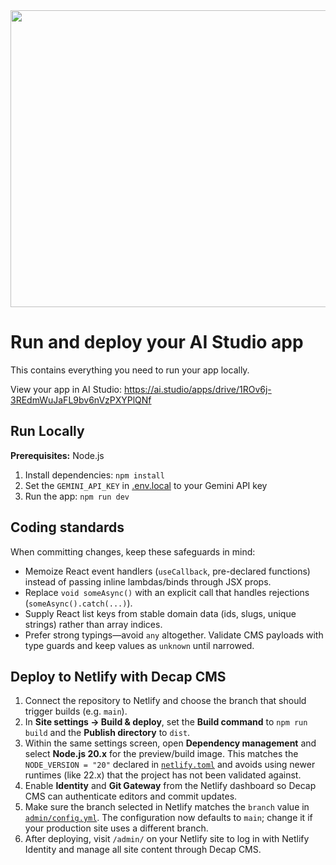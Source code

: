 <div align="center">
<img width="1200" height="475" alt="GHBanner" src="https://github.com/user-attachments/assets/0aa67016-6eaf-458a-adb2-6e31a0763ed6" />
</div>

# Run and deploy your AI Studio app

This contains everything you need to run your app locally.

View your app in AI Studio: https://ai.studio/apps/drive/1ROv6j-3REdmWuJaFL9bv6nVzPXYPlQNf

## Run Locally

**Prerequisites:**  Node.js


1. Install dependencies:
   `npm install`
2. Set the `GEMINI_API_KEY` in [.env.local](.env.local) to your Gemini API key
3. Run the app:
   `npm run dev`

## Coding standards

When committing changes, keep these safeguards in mind:

- Memoize React event handlers (`useCallback`, pre-declared functions) instead of passing inline lambdas/binds through JSX props.
- Replace `void someAsync()` with an explicit call that handles rejections (`someAsync().catch(...)`).
- Supply React list keys from stable domain data (ids, slugs, unique strings) rather than array indices.
- Prefer strong typings—avoid `any` altogether. Validate CMS payloads with type guards and keep values as `unknown` until narrowed.

## Deploy to Netlify with Decap CMS

1. Connect the repository to Netlify and choose the branch that should trigger builds (e.g. `main`).
2. In **Site settings → Build & deploy**, set the **Build command** to `npm run build` and the **Publish directory** to `dist`.
3. Within the same settings screen, open **Dependency management** and select **Node.js 20.x** for the preview/build image. This matches the `NODE_VERSION = "20"` declared in [`netlify.toml`](netlify.toml) and avoids using newer runtimes (like 22.x) that the project has not been validated against.
4. Enable **Identity** and **Git Gateway** from the Netlify dashboard so Decap CMS can authenticate editors and commit updates.
5. Make sure the branch selected in Netlify matches the `branch` value in [`admin/config.yml`](admin/config.yml). The configuration now defaults to `main`; change it if your production site uses a different branch.
6. After deploying, visit `/admin/` on your Netlify site to log in with Netlify Identity and manage all site content through Decap CMS.
